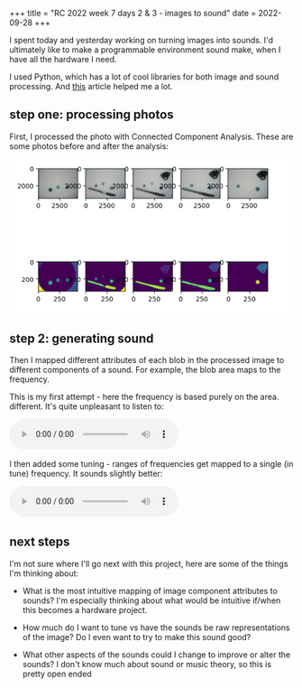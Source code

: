 +++
title = "RC 2022 week 7 days 2 & 3 - images to sound"
date = 2022-09-28
+++

I spent today and yesterday working on turning images into sounds.  I'd ultimately like to make a programmable environment sound make, when I have all the hardware I need.

I used Python, which has a lot of cool libraries for both image and sound processing.  And [this](https://towardsdatascience.com/music-in-python-2f054deb41f4) article helped me a lot.

## step one: processing photos

First, I processed the photo with Connected Component Analysis.  These are some photos before and after the analysis:

![Two rows, each of five small images.  The first row is photos of household objects on a white background.  The second row are the photos after being processed with CCA: purple backgrounds, with the objects blocks in different colors.](5_images_CCA.png "Photos before and after CCA")  

## step 2: generating sound

Then I mapped different attributes of each blob in the processed image to different components of a sound.  For example, the blob area maps to the frequency.

This is my first attempt - here the frequency is based purely on the area.  different.  It's quite unpleasant to listen to:

<audio controls src="untuned.mp3" alt="Very dissonant sounds"></audio>

I then added some tuning - ranges of frequencies get mapped to a single (in tune) frequency.  It sounds slightly better:

<audio controls src="tuned.mp3" alt="Slightly less dissonant sounds."></audio>

## next steps

I'm not sure where I'll go next with this project, here are some of the things I'm thinking about:

- What is the most intuitive mapping of image component attributes to sounds?  I'm especially thinking about what would be intuitive if/when this becomes a hardware project.

- How much do I want to tune vs have the sounds be raw representations of the image?  Do I even want to try to make this sound good?

- What other aspects of the sounds could I change to improve or alter the sounds?  I don't know much about sound or music theory, so this is pretty open ended

